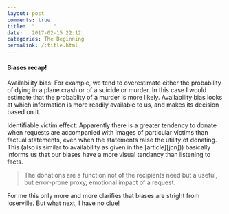 ```yaml
---
layout: post
comments: true
title:  "      "
date:   2017-02-15 22:12
categories: The Beginning
permalink: /:title.html
---
```


#### **Biases recap!**
Availability bias: For example, we tend to overestimate either the probability of dying in a plane crash or of a suicide or murder. In this case I would estimate that the probablity of a murder is more likely. Availability bias looks at which information is more readily available to us, and makes its decision based on it.

Identifiable victim effect: Apparently there is a greater tendency to donate when requests are accompanied with images of particular victims than factual statements, even when the statements raise the utility of donating. This (also is similar to availability as given in the [article][jcn])) basically informs us that our biases have a more visual tendancy than listening to facts. 

> The donations are a function not of the recipients need but a useful, but error-prone proxy, emotional impact of a request. 

For me this only more and more clarifies that biases are stright from loserville. But what next, I have no clue!
